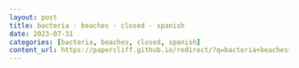 ```yaml
---
layout: post
title: bacteria · beaches · closed · spanish
date: 2023-07-31
categories: [bacteria, beaches, closed, spanish]
content_url: https://papercliff.github.io/redirect/?q=bacteria+beaches+closed+spanish&tbs=cdr:1,cd_min:7/30/2023,cd_max:8/1/2023
---
```

